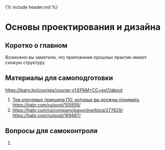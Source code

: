 {% include header.md %}

Основы проектирования и дизайна
====================
Коротко о главном
---------------------
Возможно вы заметили, что приложения прошлых практик имеют схожую структуру

Материалы для самоподготовки
---------------------
https://learn.by/courses/course-v1:EPAM+CC+ext1/about
1. [Три ключевых принципа ПО, которые вы должны понимать](https://habr.com/ru/post/144611/)
https://habr.com/ru/post/155959/
1. https://habr.com/ru/company/payonline/blog/277629/
https://habr.com/ru/post/169487/


Вопросы для самоконтроля
---------------------
1. 